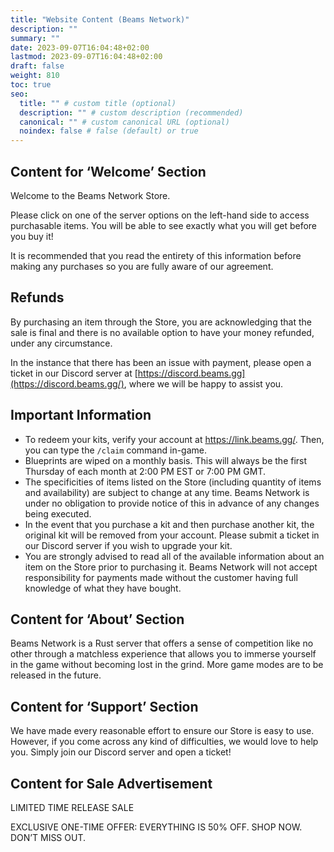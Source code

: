 ```yaml
---
title: "Website Content (Beams Network)"
description: ""
summary: ""
date: 2023-09-07T16:04:48+02:00
lastmod: 2023-09-07T16:04:48+02:00
draft: false
weight: 810
toc: true
seo:
  title: "" # custom title (optional)
  description: "" # custom description (recommended)
  canonical: "" # custom canonical URL (optional)
  noindex: false # false (default) or true
---
```


## **Content for ‘Welcome’ Section**

Welcome to the Beams Network Store.

Please click on one of the server options on the left-hand side to access purchasable items. You will be able to see exactly what you will get before you buy it!

It is recommended that you read the entirety of this information before making any purchases so you are fully aware of our agreement.

## **Refunds**

By purchasing an item through the Store, you are acknowledging that the sale is final and there is no available option to have your money refunded, under any circumstance.

In the instance that there has been an issue with payment, please open a ticket in our Discord server at [https://discord.beams.gg](https://discord.beams.gg/), where we will be happy to assist you.

## **Important Information**

- To redeem your kits, verify your account at https://link.beams.gg/. Then, you can type the `/claim` command in-game.
- Blueprints are wiped on a monthly basis. This will always be the first Thursday of each month at 2:00 PM EST or 7:00 PM GMT.
- The specificities of items listed on the Store (including quantity of items and availability) are subject to change at any time. Beams Network is under no obligation to provide notice of this in advance of any changes being executed.
- In the event that you purchase a kit and then purchase another kit, the original kit will be removed from your account. Please submit a ticket in our Discord server if you wish to upgrade your kit.
- You are strongly advised to read all of the available information about an item on the Store prior to purchasing it. Beams Network will not accept responsibility for payments made without the customer having full knowledge of what they have bought.

## **Content for ‘About’ Section**

Beams Network is a Rust server that offers a sense of competition like no other through a matchless experience that allows you to immerse yourself in the game without becoming lost in the grind. More game modes are to be released in the future.

## **Content for ‘Support’ Section**

We have made every reasonable effort to ensure our Store is easy to use. However, if you come across any kind of difficulties, we would love to help you. Simply join our Discord server and open a ticket!

## **Content for Sale Advertisement**

LIMITED TIME RELEASE SALE

EXCLUSIVE ONE-TIME OFFER: EVERYTHING IS 50% OFF. SHOP NOW. DON’T MISS OUT.
